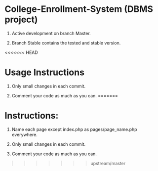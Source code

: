 # College-Enrollment-System (DBMS project)

1) Active development on branch Master.

2) Branch Stable contains the tested and stable version.

<<<<<<< HEAD
# Usage Instructions

1) Only small changes in each commit.

2) Comment your code as much as you can.
=======
# Instructions:

1) Name each page except index.php as pages/page_name.php everywhere.

2) Only small changes in each commit.

3) Comment your code as much as you can.
>>>>>>> upstream/master

